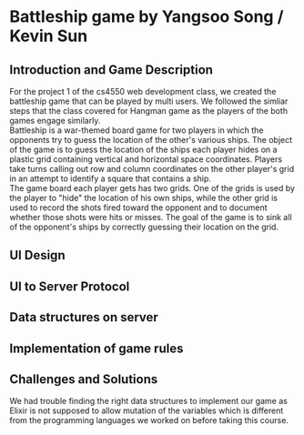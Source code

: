 # Battleship game by Yangsoo Song / Kevin Sun

## Introduction and Game Description
For the project 1 of the cs4550 web development class, we created the battleship game that can be played by multi users. We followed the simliar steps that the class covered for Hangman game as the players of the  both games engage similarly. <br>
Battleship is a war-themed board game for two players in which the opponents try to guess the location of the other's various ships.
The object of the game is to guess the location of the ships each player hides on a plastic grid containing vertical and horizontal space coordinates. Players take turns calling out row and column coordinates on the other player's grid in an attempt to identify a square that contains a ship. <br>
The game board each player gets has two grids. One of the grids is used by the player to "hide" the location of his own ships, while the other grid is used to record the shots fired toward the opponent and to document whether those shots were hits or misses. The goal of the game is to sink all of the opponent's ships by correctly guessing their location on the grid. 
## UI Design
## UI to Server Protocol
## Data structures on server
## Implementation of game rules
## Challenges and Solutions
We had trouble finding the right data structures to implement our game as Elixir is not supposed to allow mutation of the variables which is different from the programming languages we worked on before taking this course.<br>


